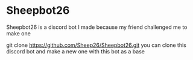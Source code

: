 # Sheepbot26
Sheepbot26 is a discord bot I made because my friend challenged me to make one


git clone https://github.com/Sheep26/Sheepbot26.git
you can clone this discord bot and make a new one with this bot as a base
